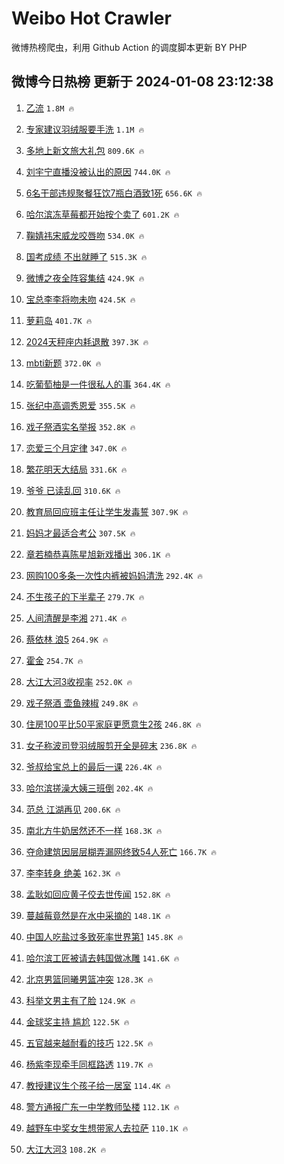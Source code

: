 # Weibo Hot Crawler 



微博热榜爬虫，利用 Github Action 的调度脚本更新 BY PHP 


## 微博今日热榜 更新于 2024-01-08 23:12:38 
1. [乙流](https://s.weibo.com/weibo?q=%E4%B9%99%E6%B5%81&t=31&band_rank=1&Refer=top) `1.8M 🔥` 

1. [专家建议羽绒服要手洗](https://s.weibo.com/weibo?q=%23%E4%B8%93%E5%AE%B6%E5%BB%BA%E8%AE%AE%E7%BE%BD%E7%BB%92%E6%9C%8D%E8%A6%81%E6%89%8B%E6%B4%97%23&t=31&band_rank=2&Refer=top) `1.1M 🔥` 

1. [多地上新文旅大礼包](https://s.weibo.com/weibo?q=%23%E5%A4%9A%E5%9C%B0%E4%B8%8A%E6%96%B0%E6%96%87%E6%97%85%E5%A4%A7%E7%A4%BC%E5%8C%85%23&t=31&band_rank=3&Refer=top) `809.6K 🔥` 

1. [刘宇宁直播没被认出的原因](https://s.weibo.com/weibo?q=%E5%88%98%E5%AE%87%E5%AE%81%E7%9B%B4%E6%92%AD%E6%B2%A1%E8%A2%AB%E8%AE%A4%E5%87%BA%E7%9A%84%E5%8E%9F%E5%9B%A0&t=31&band_rank=4&Refer=top) `744.0K 🔥` 

1. [6名干部违规聚餐狂饮7瓶白酒致1死](https://s.weibo.com/weibo?q=%236%E5%90%8D%E5%B9%B2%E9%83%A8%E8%BF%9D%E8%A7%84%E8%81%9A%E9%A4%90%E7%8B%82%E9%A5%AE7%E7%93%B6%E7%99%BD%E9%85%92%E8%87%B41%E6%AD%BB%23&t=31&band_rank=5&Refer=top) `656.6K 🔥` 

1. [哈尔滨冻草莓都开始按个卖了](https://s.weibo.com/weibo?q=%23%E5%93%88%E5%B0%94%E6%BB%A8%E5%86%BB%E8%8D%89%E8%8E%93%E9%83%BD%E5%BC%80%E5%A7%8B%E6%8C%89%E4%B8%AA%E5%8D%96%E4%BA%86%23&t=31&band_rank=6&Refer=top) `601.2K 🔥` 

1. [鞠婧祎宋威龙咬唇吻](https://s.weibo.com/weibo?q=%23%E9%9E%A0%E5%A9%A7%E7%A5%8E%E5%AE%8B%E5%A8%81%E9%BE%99%E5%92%AC%E5%94%87%E5%90%BB%23&t=31&band_rank=7&Refer=top) `534.0K 🔥` 

1. [国考成绩 不出就睡了](https://s.weibo.com/weibo?q=%E5%9B%BD%E8%80%83%E6%88%90%E7%BB%A9%20%E4%B8%8D%E5%87%BA%E5%B0%B1%E7%9D%A1%E4%BA%86&t=31&band_rank=8&Refer=top) `515.3K 🔥` 

1. [微博之夜全阵容集结](https://s.weibo.com/weibo?q=%23%E5%BE%AE%E5%8D%9A%E4%B9%8B%E5%A4%9C%E5%85%A8%E9%98%B5%E5%AE%B9%E9%9B%86%E7%BB%93%23&t=31&band_rank=9&Refer=top) `424.9K 🔥` 

1. [宝总李李将吻未吻](https://s.weibo.com/weibo?q=%E5%AE%9D%E6%80%BB%E6%9D%8E%E6%9D%8E%E5%B0%86%E5%90%BB%E6%9C%AA%E5%90%BB&t=31&band_rank=10&Refer=top) `424.5K 🔥` 

1. [萝莉岛](https://s.weibo.com/weibo?q=%E8%90%9D%E8%8E%89%E5%B2%9B&t=31&band_rank=11&Refer=top) `401.7K 🔥` 

1. [2024天秤座内耗退散](https://s.weibo.com/weibo?q=2024%E5%A4%A9%E7%A7%A4%E5%BA%A7%E5%86%85%E8%80%97%E9%80%80%E6%95%A3&t=31&band_rank=12&Refer=top) `397.3K 🔥` 

1. [mbti新题](https://s.weibo.com/weibo?q=mbti%E6%96%B0%E9%A2%98&t=31&band_rank=13&Refer=top) `372.0K 🔥` 

1. [吃葡萄柚是一件很私人的事](https://s.weibo.com/weibo?q=%23%E5%90%83%E8%91%A1%E8%90%84%E6%9F%9A%E6%98%AF%E4%B8%80%E4%BB%B6%E5%BE%88%E7%A7%81%E4%BA%BA%E7%9A%84%E4%BA%8B%23&t=31&band_rank=14&Refer=top) `364.4K 🔥` 

1. [张纪中高调秀恩爱](https://s.weibo.com/weibo?q=%E5%BC%A0%E7%BA%AA%E4%B8%AD%E9%AB%98%E8%B0%83%E7%A7%80%E6%81%A9%E7%88%B1&t=31&band_rank=15&Refer=top) `355.5K 🔥` 

1. [戏子祭酒实名举报](https://s.weibo.com/weibo?q=%E6%88%8F%E5%AD%90%E7%A5%AD%E9%85%92%E5%AE%9E%E5%90%8D%E4%B8%BE%E6%8A%A5&t=31&band_rank=16&Refer=top) `352.8K 🔥` 

1. [恋爱三个月定律](https://s.weibo.com/weibo?q=%E6%81%8B%E7%88%B1%E4%B8%89%E4%B8%AA%E6%9C%88%E5%AE%9A%E5%BE%8B&t=31&band_rank=17&Refer=top) `347.0K 🔥` 

1. [繁花明天大结局](https://s.weibo.com/weibo?q=%23%E7%B9%81%E8%8A%B1%E6%98%8E%E5%A4%A9%E5%A4%A7%E7%BB%93%E5%B1%80%23&t=31&band_rank=18&Refer=top) `331.6K 🔥` 

1. [爷爷 已读乱回](https://s.weibo.com/weibo?q=%E7%88%B7%E7%88%B7%20%E5%B7%B2%E8%AF%BB%E4%B9%B1%E5%9B%9E&t=31&band_rank=19&Refer=top) `310.6K 🔥` 

1. [教育局回应班主任让学生发毒誓](https://s.weibo.com/weibo?q=%23%E6%95%99%E8%82%B2%E5%B1%80%E5%9B%9E%E5%BA%94%E7%8F%AD%E4%B8%BB%E4%BB%BB%E8%AE%A9%E5%AD%A6%E7%94%9F%E5%8F%91%E6%AF%92%E8%AA%93%23&t=31&band_rank=20&Refer=top) `307.9K 🔥` 

1. [妈妈才最适合考公](https://s.weibo.com/weibo?q=%23%E5%A6%88%E5%A6%88%E6%89%8D%E6%9C%80%E9%80%82%E5%90%88%E8%80%83%E5%85%AC%23&t=31&band_rank=21&Refer=top) `307.5K 🔥` 

1. [章若楠恭喜陈星旭新戏播出](https://s.weibo.com/weibo?q=%E7%AB%A0%E8%8B%A5%E6%A5%A0%E6%81%AD%E5%96%9C%E9%99%88%E6%98%9F%E6%97%AD%E6%96%B0%E6%88%8F%E6%92%AD%E5%87%BA&t=31&band_rank=22&Refer=top) `306.1K 🔥` 

1. [网购100多条一次性内裤被妈妈清洗](https://s.weibo.com/weibo?q=%23%E7%BD%91%E8%B4%AD100%E5%A4%9A%E6%9D%A1%E4%B8%80%E6%AC%A1%E6%80%A7%E5%86%85%E8%A3%A4%E8%A2%AB%E5%A6%88%E5%A6%88%E6%B8%85%E6%B4%97%23&t=31&band_rank=23&Refer=top) `292.4K 🔥` 

1. [不生孩子的下半辈子](https://s.weibo.com/weibo?q=%E4%B8%8D%E7%94%9F%E5%AD%A9%E5%AD%90%E7%9A%84%E4%B8%8B%E5%8D%8A%E8%BE%88%E5%AD%90&t=31&band_rank=24&Refer=top) `279.7K 🔥` 

1. [人间清醒是李湘](https://s.weibo.com/weibo?q=%E4%BA%BA%E9%97%B4%E6%B8%85%E9%86%92%E6%98%AF%E6%9D%8E%E6%B9%98&t=31&band_rank=25&Refer=top) `271.4K 🔥` 

1. [蔡依林 浪5](https://s.weibo.com/weibo?q=%E8%94%A1%E4%BE%9D%E6%9E%97%20%E6%B5%AA5&t=31&band_rank=26&Refer=top) `264.9K 🔥` 

1. [霍金](https://s.weibo.com/weibo?q=%E9%9C%8D%E9%87%91&t=31&band_rank=27&Refer=top) `254.7K 🔥` 

1. [大江大河3收视率](https://s.weibo.com/weibo?q=%23%E5%A4%A7%E6%B1%9F%E5%A4%A7%E6%B2%B33%E6%94%B6%E8%A7%86%E7%8E%87%23&t=31&band_rank=28&Refer=top) `252.0K 🔥` 

1. [戏子祭酒 壶鱼辣椒](https://s.weibo.com/weibo?q=%E6%88%8F%E5%AD%90%E7%A5%AD%E9%85%92%20%E5%A3%B6%E9%B1%BC%E8%BE%A3%E6%A4%92&t=31&band_rank=29&Refer=top) `249.8K 🔥` 

1. [住房100平比50平家庭更愿意生2孩](https://s.weibo.com/weibo?q=%23%E4%BD%8F%E6%88%BF100%E5%B9%B3%E6%AF%9450%E5%B9%B3%E5%AE%B6%E5%BA%AD%E6%9B%B4%E6%84%BF%E6%84%8F%E7%94%9F2%E5%AD%A9%23&t=31&band_rank=30&Refer=top) `246.8K 🔥` 

1. [女子称波司登羽绒服剪开全是碎末](https://s.weibo.com/weibo?q=%23%E5%A5%B3%E5%AD%90%E7%A7%B0%E6%B3%A2%E5%8F%B8%E7%99%BB%E7%BE%BD%E7%BB%92%E6%9C%8D%E5%89%AA%E5%BC%80%E5%85%A8%E6%98%AF%E7%A2%8E%E6%9C%AB%23&t=31&band_rank=31&Refer=top) `236.8K 🔥` 

1. [爷叔给宝总上的最后一课](https://s.weibo.com/weibo?q=%23%E7%88%B7%E5%8F%94%E7%BB%99%E5%AE%9D%E6%80%BB%E4%B8%8A%E7%9A%84%E6%9C%80%E5%90%8E%E4%B8%80%E8%AF%BE%23&t=31&band_rank=32&Refer=top) `226.4K 🔥` 

1. [哈尔滨搓澡大姨三班倒](https://s.weibo.com/weibo?q=%23%E5%93%88%E5%B0%94%E6%BB%A8%E6%90%93%E6%BE%A1%E5%A4%A7%E5%A7%A8%E4%B8%89%E7%8F%AD%E5%80%92%23&t=31&band_rank=33&Refer=top) `202.4K 🔥` 

1. [范总 江湖再见](https://s.weibo.com/weibo?q=%E8%8C%83%E6%80%BB%20%E6%B1%9F%E6%B9%96%E5%86%8D%E8%A7%81&t=31&band_rank=34&Refer=top) `200.6K 🔥` 

1. [南北方牛奶居然还不一样](https://s.weibo.com/weibo?q=%E5%8D%97%E5%8C%97%E6%96%B9%E7%89%9B%E5%A5%B6%E5%B1%85%E7%84%B6%E8%BF%98%E4%B8%8D%E4%B8%80%E6%A0%B7&t=31&band_rank=35&Refer=top) `168.3K 🔥` 

1. [夺命建筑因层层糊弄漏网终致54人死亡](https://s.weibo.com/weibo?q=%23%E5%A4%BA%E5%91%BD%E5%BB%BA%E7%AD%91%E5%9B%A0%E5%B1%82%E5%B1%82%E7%B3%8A%E5%BC%84%E6%BC%8F%E7%BD%91%E7%BB%88%E8%87%B454%E4%BA%BA%E6%AD%BB%E4%BA%A1%23&t=31&band_rank=36&Refer=top) `166.7K 🔥` 

1. [李李转身 绝美](https://s.weibo.com/weibo?q=%E6%9D%8E%E6%9D%8E%E8%BD%AC%E8%BA%AB%20%E7%BB%9D%E7%BE%8E&t=31&band_rank=37&Refer=top) `162.3K 🔥` 

1. [孟耿如回应黄子佼去世传闻](https://s.weibo.com/weibo?q=%23%E5%AD%9F%E8%80%BF%E5%A6%82%E5%9B%9E%E5%BA%94%E9%BB%84%E5%AD%90%E4%BD%BC%E5%8E%BB%E4%B8%96%E4%BC%A0%E9%97%BB%23&t=31&band_rank=38&Refer=top) `152.8K 🔥` 

1. [蔓越莓竟然是在水中采摘的](https://s.weibo.com/weibo?q=%23%E8%94%93%E8%B6%8A%E8%8E%93%E7%AB%9F%E7%84%B6%E6%98%AF%E5%9C%A8%E6%B0%B4%E4%B8%AD%E9%87%87%E6%91%98%E7%9A%84%23&t=31&band_rank=39&Refer=top) `148.1K 🔥` 

1. [中国人吃盐过多致死率世界第1](https://s.weibo.com/weibo?q=%23%E4%B8%AD%E5%9B%BD%E4%BA%BA%E5%90%83%E7%9B%90%E8%BF%87%E5%A4%9A%E8%87%B4%E6%AD%BB%E7%8E%87%E4%B8%96%E7%95%8C%E7%AC%AC1%23&t=31&band_rank=40&Refer=top) `145.8K 🔥` 

1. [哈尔滨工匠被请去韩国做冰雕](https://s.weibo.com/weibo?q=%23%E5%93%88%E5%B0%94%E6%BB%A8%E5%B7%A5%E5%8C%A0%E8%A2%AB%E8%AF%B7%E5%8E%BB%E9%9F%A9%E5%9B%BD%E5%81%9A%E5%86%B0%E9%9B%95%23&t=31&band_rank=41&Refer=top) `141.6K 🔥` 

1. [北京男篮同曦男篮冲突](https://s.weibo.com/weibo?q=%23%E5%8C%97%E4%BA%AC%E7%94%B7%E7%AF%AE%E5%90%8C%E6%9B%A6%E7%94%B7%E7%AF%AE%E5%86%B2%E7%AA%81%23&t=31&band_rank=42&Refer=top) `128.3K 🔥` 

1. [科举文男主有了脸](https://s.weibo.com/weibo?q=%E7%A7%91%E4%B8%BE%E6%96%87%E7%94%B7%E4%B8%BB%E6%9C%89%E4%BA%86%E8%84%B8&t=31&band_rank=43&Refer=top) `124.9K 🔥` 

1. [金球奖主持 尴尬](https://s.weibo.com/weibo?q=%E9%87%91%E7%90%83%E5%A5%96%E4%B8%BB%E6%8C%81%20%E5%B0%B4%E5%B0%AC&t=31&band_rank=44&Refer=top) `122.5K 🔥` 

1. [五官越来越耐看的技巧](https://s.weibo.com/weibo?q=%E4%BA%94%E5%AE%98%E8%B6%8A%E6%9D%A5%E8%B6%8A%E8%80%90%E7%9C%8B%E7%9A%84%E6%8A%80%E5%B7%A7&t=31&band_rank=45&Refer=top) `122.5K 🔥` 

1. [杨紫李现牵手同框路透](https://s.weibo.com/weibo?q=%23%E6%9D%A8%E7%B4%AB%E6%9D%8E%E7%8E%B0%E7%89%B5%E6%89%8B%E5%90%8C%E6%A1%86%E8%B7%AF%E9%80%8F%23&t=31&band_rank=46&Refer=top) `119.7K 🔥` 

1. [教授建议生个孩子给一居室](https://s.weibo.com/weibo?q=%23%E6%95%99%E6%8E%88%E5%BB%BA%E8%AE%AE%E7%94%9F%E4%B8%AA%E5%AD%A9%E5%AD%90%E7%BB%99%E4%B8%80%E5%B1%85%E5%AE%A4%23&t=31&band_rank=47&Refer=top) `114.4K 🔥` 

1. [警方通报广东一中学教师坠楼](https://s.weibo.com/weibo?q=%23%E8%AD%A6%E6%96%B9%E9%80%9A%E6%8A%A5%E5%B9%BF%E4%B8%9C%E4%B8%80%E4%B8%AD%E5%AD%A6%E6%95%99%E5%B8%88%E5%9D%A0%E6%A5%BC%23&t=31&band_rank=48&Refer=top) `112.1K 🔥` 

1. [越野车中奖女生想带家人去拉萨](https://s.weibo.com/weibo?q=%23%E8%B6%8A%E9%87%8E%E8%BD%A6%E4%B8%AD%E5%A5%96%E5%A5%B3%E7%94%9F%E6%83%B3%E5%B8%A6%E5%AE%B6%E4%BA%BA%E5%8E%BB%E6%8B%89%E8%90%A8%23&t=31&band_rank=49&Refer=top) `110.1K 🔥` 

1. [大江大河3](https://s.weibo.com/weibo?q=%E5%A4%A7%E6%B1%9F%E5%A4%A7%E6%B2%B33&t=31&band_rank=50&Refer=top) `108.2K 🔥` 

